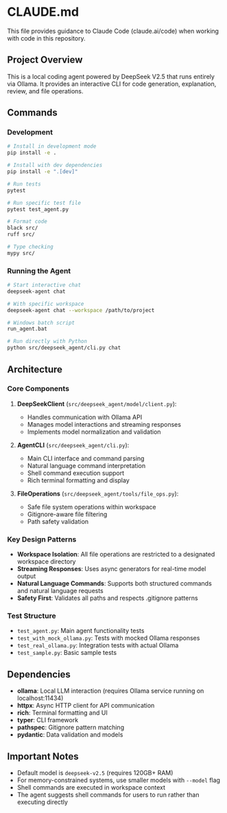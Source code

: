 # CLAUDE.md

This file provides guidance to Claude Code (claude.ai/code) when working with code in this repository.

## Project Overview

This is a local coding agent powered by DeepSeek V2.5 that runs entirely via Ollama. It provides an interactive CLI for code generation, explanation, review, and file operations.

## Commands

### Development
```bash
# Install in development mode
pip install -e .

# Install with dev dependencies
pip install -e ".[dev]"

# Run tests
pytest

# Run specific test file
pytest test_agent.py

# Format code
black src/
ruff src/

# Type checking
mypy src/
```

### Running the Agent
```bash
# Start interactive chat
deepseek-agent chat

# With specific workspace
deepseek-agent chat --workspace /path/to/project

# Windows batch script
run_agent.bat

# Run directly with Python
python src/deepseek_agent/cli.py chat
```

## Architecture

### Core Components

1. **DeepSeekClient** (`src/deepseek_agent/model/client.py`):
   - Handles communication with Ollama API
   - Manages model interactions and streaming responses
   - Implements model normalization and validation

2. **AgentCLI** (`src/deepseek_agent/cli.py`):
   - Main CLI interface and command parsing
   - Natural language command interpretation
   - Shell command execution support
   - Rich terminal formatting and display

3. **FileOperations** (`src/deepseek_agent/tools/file_ops.py`):
   - Safe file system operations within workspace
   - Gitignore-aware file filtering
   - Path safety validation

### Key Design Patterns

- **Workspace Isolation**: All file operations are restricted to a designated workspace directory
- **Streaming Responses**: Uses async generators for real-time model output
- **Natural Language Commands**: Supports both structured commands and natural language requests
- **Safety First**: Validates all paths and respects .gitignore patterns

### Test Structure

- `test_agent.py`: Main agent functionality tests
- `test_with_mock_ollama.py`: Tests with mocked Ollama responses
- `test_real_ollama.py`: Integration tests with actual Ollama
- `test_sample.py`: Basic sample tests

## Dependencies

- **ollama**: Local LLM interaction (requires Ollama service running on localhost:11434)
- **httpx**: Async HTTP client for API communication
- **rich**: Terminal formatting and UI
- **typer**: CLI framework
- **pathspec**: Gitignore pattern matching
- **pydantic**: Data validation and models

## Important Notes

- Default model is `deepseek-v2.5` (requires 120GB+ RAM)
- For memory-constrained systems, use smaller models with `--model` flag
- Shell commands are executed in workspace context
- The agent suggests shell commands for users to run rather than executing directly